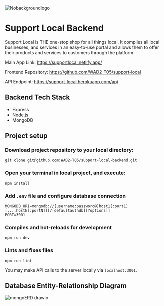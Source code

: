 ![Nobackgroundlogo](https://user-images.githubusercontent.com/86020207/200137672-672cdcfc-91a6-44f5-8f9f-429660f25143.png)

# Support Local Backend

Support Local is THE one-stop shop for all things local. It compiles all local businesses, and services in an easy-to-use portal and allows them to offer their products and services to customers through the platform.

Main App Link: https://supportlocal.netlify.app/

Frontend Repository: https://github.com/WAD2-T05/support-local

API Endpoint: https://support-local.herokuapp.com/api

## Backend Tech Stack 
* Express
* Node.js
* MongoDB

## Project setup

### Download project repository to your local directory:
```
git clone git@github.com:WAD2-T05/support-local-backend.git
```

### Open your terminal in local project, and execute:
```
npm install
``` 

### Add `.env` file and configure database connection
```
MONGODB_URI=mongodb://[username:password@]host1[:port1][,...hostN[:portN]][/[defaultauthdb][?options]]
PORT=3001
```

### Compiles and hot-reloads for development
```
npm run dev
```

### Lints and fixes files
```
npm run lint
```

You may make API calls to the server locally via `localhost:3001`.

## Database Entity-Relationship Diagram
![mongoERD drawio](https://user-images.githubusercontent.com/86020207/200239460-7354f3b3-3529-4e72-8d0b-128df8d5b604.svg)
